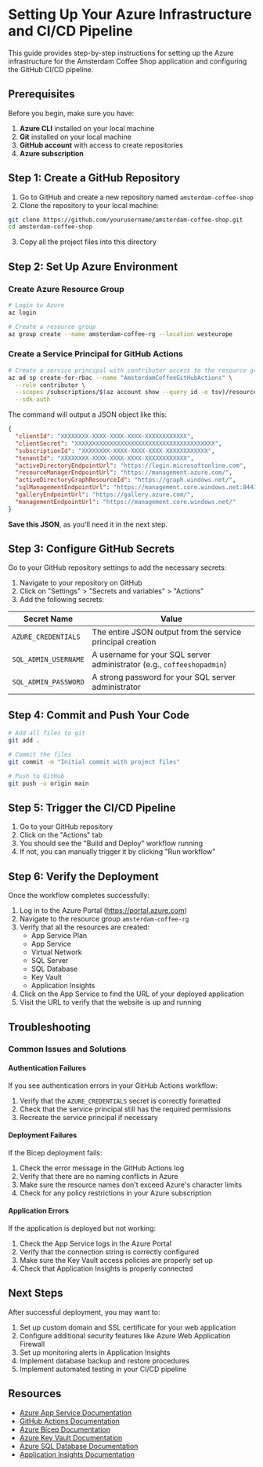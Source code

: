 # Setting Up Your Azure Infrastructure and CI/CD Pipeline

This guide provides step-by-step instructions for setting up the Azure infrastructure for the Amsterdam Coffee Shop application and configuring the GitHub CI/CD pipeline.

## Prerequisites

Before you begin, make sure you have:

1. **Azure CLI** installed on your local machine
2. **Git** installed on your local machine
3. **GitHub account** with access to create repositories
4. **Azure subscription**

## Step 1: Create a GitHub Repository

1. Go to GitHub and create a new repository named `amsterdam-coffee-shop`
2. Clone the repository to your local machine:

```bash
git clone https://github.com/yourusername/amsterdam-coffee-shop.git
cd amsterdam-coffee-shop
```

3. Copy all the project files into this directory

## Step 2: Set Up Azure Environment

### Create Azure Resource Group

```bash
# Login to Azure
az login

# Create a resource group
az group create --name amsterdam-coffee-rg --location westeurope
```

### Create a Service Principal for GitHub Actions

```bash
# Create a service principal with contributor access to the resource group
az ad sp create-for-rbac --name "AmsterdamCoffeeGitHubActions" \
  --role contributor \
  --scopes /subscriptions/$(az account show --query id -o tsv)/resourceGroups/amsterdam-coffee-rg \
  --sdk-auth
```

The command will output a JSON object like this:

```json
{
  "clientId": "XXXXXXXX-XXXX-XXXX-XXXX-XXXXXXXXXXXX",
  "clientSecret": "XXXXXXXXXXXXXXXXXXXXXXXXXXXXXXXXXXXXXXXX",
  "subscriptionId": "XXXXXXXX-XXXX-XXXX-XXXX-XXXXXXXXXXXX",
  "tenantId": "XXXXXXXX-XXXX-XXXX-XXXX-XXXXXXXXXXXX",
  "activeDirectoryEndpointUrl": "https://login.microsoftonline.com",
  "resourceManagerEndpointUrl": "https://management.azure.com/",
  "activeDirectoryGraphResourceId": "https://graph.windows.net/",
  "sqlManagementEndpointUrl": "https://management.core.windows.net:8443/",
  "galleryEndpointUrl": "https://gallery.azure.com/",
  "managementEndpointUrl": "https://management.core.windows.net/"
}
```

**Save this JSON**, as you'll need it in the next step.

## Step 3: Configure GitHub Secrets

Go to your GitHub repository settings to add the necessary secrets:

1. Navigate to your repository on GitHub
2. Click on "Settings" > "Secrets and variables" > "Actions"
3. Add the following secrets:

| Secret Name | Value |
|-------------|-------|
| `AZURE_CREDENTIALS` | The entire JSON output from the service principal creation |
| `SQL_ADMIN_USERNAME` | A username for your SQL server administrator (e.g., `coffeeshopadmin`) |
| `SQL_ADMIN_PASSWORD` | A strong password for your SQL server administrator |

## Step 4: Commit and Push Your Code

```bash
# Add all files to git
git add .

# Commit the files
git commit -m "Initial commit with project files"

# Push to GitHub
git push -u origin main
```

## Step 5: Trigger the CI/CD Pipeline

1. Go to your GitHub repository
2. Click on the "Actions" tab
3. You should see the "Build and Deploy" workflow running
4. If not, you can manually trigger it by clicking "Run workflow"

## Step 6: Verify the Deployment

Once the workflow completes successfully:

1. Log in to the Azure Portal (https://portal.azure.com)
2. Navigate to the resource group `amsterdam-coffee-rg`
3. Verify that all the resources are created:
   - App Service Plan
   - App Service
   - Virtual Network
   - SQL Server
   - SQL Database
   - Key Vault
   - Application Insights
4. Click on the App Service to find the URL of your deployed application
5. Visit the URL to verify that the website is up and running

## Troubleshooting

### Common Issues and Solutions

#### Authentication Failures

If you see authentication errors in your GitHub Actions workflow:

1. Verify that the `AZURE_CREDENTIALS` secret is correctly formatted
2. Check that the service principal still has the required permissions
3. Recreate the service principal if necessary

#### Deployment Failures

If the Bicep deployment fails:

1. Check the error message in the GitHub Actions log
2. Verify that there are no naming conflicts in Azure
3. Make sure the resource names don't exceed Azure's character limits
4. Check for any policy restrictions in your Azure subscription

#### Application Errors

If the application is deployed but not working:

1. Check the App Service logs in the Azure Portal
2. Verify that the connection string is correctly configured
3. Make sure the Key Vault access policies are properly set up
4. Check that Application Insights is properly connected

## Next Steps

After successful deployment, you may want to:

1. Set up custom domain and SSL certificate for your web application
2. Configure additional security features like Azure Web Application Firewall
3. Set up monitoring alerts in Application Insights
4. Implement database backup and restore procedures
5. Implement automated testing in your CI/CD pipeline

## Resources

- [Azure App Service Documentation](https://docs.microsoft.com/en-us/azure/app-service/)
- [GitHub Actions Documentation](https://docs.github.com/en/actions)
- [Azure Bicep Documentation](https://docs.microsoft.com/en-us/azure/azure-resource-manager/bicep/)
- [Azure Key Vault Documentation](https://docs.microsoft.com/en-us/azure/key-vault/)
- [Azure SQL Database Documentation](https://docs.microsoft.com/en-us/azure/azure-sql/)
- [Application Insights Documentation](https://docs.microsoft.com/en-us/azure/azure-monitor/app/app-insights-overview)
